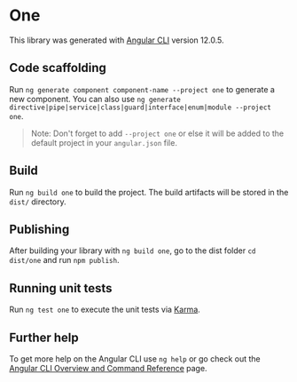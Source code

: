# One

This library was generated with [Angular CLI](https://github.com/angular/angular-cli) version 12.0.5.

## Code scaffolding

Run `ng generate component component-name --project one` to generate a new component. You can also use `ng generate directive|pipe|service|class|guard|interface|enum|module --project one`.
> Note: Don't forget to add `--project one` or else it will be added to the default project in your `angular.json` file. 

## Build

Run `ng build one` to build the project. The build artifacts will be stored in the `dist/` directory.

## Publishing

After building your library with `ng build one`, go to the dist folder `cd dist/one` and run `npm publish`.

## Running unit tests

Run `ng test one` to execute the unit tests via [Karma](https://karma-runner.github.io).

## Further help

To get more help on the Angular CLI use `ng help` or go check out the [Angular CLI Overview and Command Reference](https://angular.io/cli) page.
